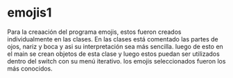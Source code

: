 # emojis1
Para la creaación del programa emojis, estos fueron creados individualmente en las clases. En las clases está comentado las partes de ojos, nariz y boca 
y asi su interpretación sea más sencilla. luego de esto en el main se crean objetos de esta clase y luego estos puedan ser utilizados dentro del switch
con su menú iterativo. los emojis seleccionados fueron los más conocidos.
